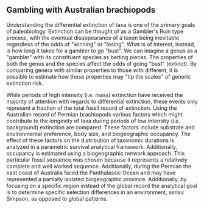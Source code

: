 Gambling with Australian brachiopods
------------------------------------

Understanding the differential extinction of taxa is one of the primary goals of
paleobiology. 
Extinction can be thought of as a Gambler's Ruin type process, with the eventual
disappearance of a taxon being inevitable regardless of the odds of "winning" or
"losing". What is of interest, instead, is how long it takes for a gambler to go
"bust".
We can imagine a genus as a "gambler" with its constituent species as
betting pieces. The properties of both the genus and the species affect the
odds of going "bust" (extinct). By comparing genera with similar properties
to those with different, it is possible to estimate how these properties may
"tip the scales" of generic extinction risk.

While periods of high intensity (i.e. mass) extinction have received the
majority of attention with regards to differential extinction, these events only
represent a fraction of the total fossil record of extinction.
Using the Australian record of Permian brachiopods various factors which might
contribute to the longevity of taxa during periods of low intensity (i.e.
background) extinction are compared. These factors include substrate and
environmental preference, body size, and biogeographic occupancy.
The effect of these factors on the distribution of taxonomic durations is
analyzed in a parametric survival analytical framework. Additionally, occupancy
is estimated using a biogeographic network approach.
This particular fossil sequence was chosen because it represents a relatively
complete and well worked sequence. Additionally, during the Permian the east
coast of Australia faced the Panthalassic Ocean and may have represented
a partially isolated biogeographic province. Additionally, by focusing on
a specific region instead of the global record the analytical goal is to
determine specific selection differences in an environment, *sensu* Simpson, as
opposed to global patterns.
